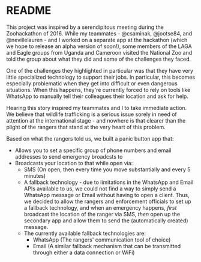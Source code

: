 # README

This project was inspired by a serendipitous meeting during the Zoohackathon of 2016.
While my teammates - @csaminak, @jootse84, and @nevillelauren - and I worked on a separate app at the hackathon (which we hope to release an alpha version of soon!), some members of the LAGA and Eagle groups from Uganda and Cameroon visited the National Zoo and told the group about what they did and some of the challenges they faced.

One of the challenges they highlighted in particular was that they have very little specialized technology to support their jobs. In particular, this becomes especially problematic when they get into difficult or even dangerous situations. When this happens, they're currently forced to rely on tools like WhatsApp to manually tell their colleagues their location and ask for help.

Hearing this story inspired my teammates and I to take immediate action. We believe that wildlife trafficking is a serious issue sorely in need of attention at the international stage - and nowhere is that clearer than the plight of the rangers that stand at the very heart of this problem.

Based on what the rangers told us, we built a panic button app that:
 - Allows you to set a specific group of phone numbers and email addresses to send emergency broadcsts to
 - Broadcasts your location to that while open via:
   - SMS (On open, then every time you move substantially and every 5 minutes)
   - A fallback technology - due to limitations in the WhatsApp and Email APIs available to us, we could not find a way to simply send a WhatsApp message or Email without having to open a client. Thus, we decided to allow the rangers and enforcement officials to set up a fallback technology, and when an emergency happens, _first_ broadcast the location of the ranger via SMS, _then_ open up the secondary app and allow them to send the (automatically created) message.
   - The currently available fallback technologies are:
     - WhatsApp (The rangers' communication tool of choice)
     - Email (A similar fallback mechanism that can be transmitted through either a data connection or WiFi)
